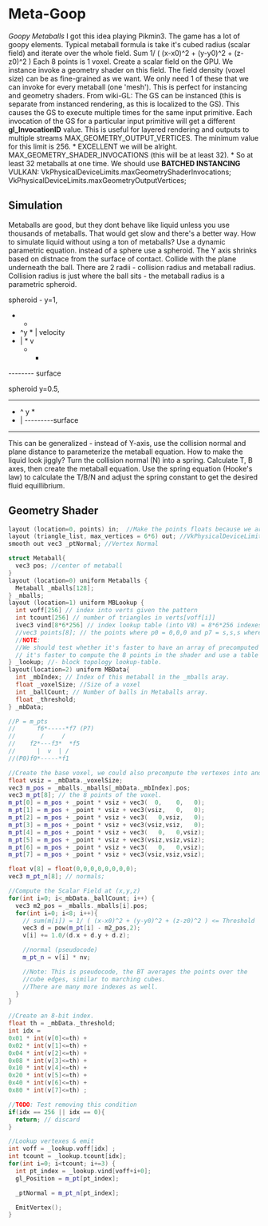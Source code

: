 
# Meta-Goop
_Goopy Metaballs_
I got this idea playing Pikmin3. The game has a lot of goopy elements.
Typical metaball formula is take it's cubed radius (scalar field) and iterate over the whole field.
Sum 1/ ( (x-x0)^2 + (y-y0)^2 + (z-z0)^2 )
Each 8 points is 1 voxel.
Create a scalar field on the GPU. We instance invoke a geometry shader on this field.
The field density (voxel size) can be as fine-grained as we want.
We only need 1 of these that we can invoke for every metaball (one 'mesh').
This is perfect for instancing and geometry shaders.
From wiki-GL: The GS can be instanced (this is separate from instanced rendering, as this is localized to the GS). 
              This causes the GS to execute multiple times for the same input primitive. Each invocation of 
              the GS for a particular input primitive will get a different __gl_InvocationID__ value. This is useful
              for layered rendering and outputs to multiple streams
MAX_GEOMETRY_OUTPUT_VERTICES. The minimum value for this limit is 256. * EXCELLENT we will be alright.
MAX_GEOMETRY_SHADER_INVOCATIONS (this will be at least 32). * So at least 32 metaballs at one time. We should use **BATCHED INSTANCING**
  VULKAN: VkPhysicalDeviceLimits.maxGeometryShaderInvocations;
          VkPhysicalDeviceLimits.maxGeometryOutputVertices;

## Simulation
Metaballs are good, but they dont behave like liquid unless you use thousands of metaballs. That would get 
slow and there's a better way. How to simulate liquid without using a ton of metaballs? Use a dynamic parametric equation.
instead of a sphere use a spheroid. The Y axis shrinks based on distnace from the surface of contact.
Collide with the plane underneath the ball. There are 2 radii - collision radius and metaball radius.  
Collision radius is just where the ball sits - the metaball radius is a parametric spheroid.

spheroid - y=1,
  * *
* ^y  * | velocity
* |   * v 
  * *

-------- surface

spheroid y=0.5,
 * * * * *
*    ^ y   *
*    |   ---------surface
 * * * * *  

This can be generalized - instead of Y-axis, use the collision normal and plane distance to parameterize the metaball equation.
How to make the liquid look jiggly?  Turn the collision normal (N) into a spring. Calculate T, B axes, then create the metaball equation.
Use the spring equation (Hooke's law) to calculate the T/B/N and adjust the spring constant to get the desired fluid equillibrium.

## Geometry Shader
```C++
layout (location=0, points) in;  //Make the points floats because we are going to multiply them anyway.
layout (triangle_list, max_vertices = 6*6) out; //VkPhysicalDeviceLimits.maxGeometryOutputVertices;
smooth out vec3 _ptNormal; //Vertex Normal 

struct Metaball{
  vec3 pos; //center of metaball
}
layout (location=0) uniform Metaballs {
  Metaball _mballs[128];
} _mballs;
layout (location=1) uniform MBLookup {
  int voff[256] // index into verts given the pattern
  int tcount[256] // number of triangles in verts[voff[i]]
  ivec3 vind[8*6*256] // index lookup table (into V8) = 8*6*256 indexes. **NOTE: this is the MAXIMUM - we will need much less. This is not uniformly spaced data.
  //vec3 points[8]; // the points where p0 = 0,0,0 and p7 = s,s,s where s is the voxel size
  //NOTE:
  //We should test whether it's faster to have an array of precomputed points adding an offset, OR
  // it's faster to compute the 8 points in the shader and use a table of triangle indexes.
} _lookup; //- block topology lookup-table.
layout(location=2) uniform MBData{
  int _mbIndex; // Index of this metaball in the _mballs aray.
  float _voxelSize; //Size of a voxel
  int _ballCount; // Number of balls in Metaballs array.
  float _threshold;
} _mbData;

//P = m_pts
//      f6*-----*f7 (P7)
//       /     / 
//    f2*---f3*  *f5
//      |  v  | /
//(P0)f0*-----*f1

//Create the base voxel, we could also precompute the vertexes into another table (needs testing)
float vsiz = _mbData._voxelSize;
vec3 m_pos = _mballs._mballs[_mbData._mbIndex].pos;
vec3 m_pt[8]; // the 8 points of the voxel.
m_pt[0] = m_pos + _point * vsiz + vec3(  0,    0,   0);
m_pt[1] = m_pos + _point * vsiz + vec3(vsiz,   0,   0);
m_pt[2] = m_pos + _point * vsiz + vec3(   0,vsiz,   0);
m_pt[3] = m_pos + _point * vsiz + vec3(vsiz,vsiz,   0);
m_pt[4] = m_pos + _point * vsiz + vec3(   0,   0,vsiz);
m_pt[5] = m_pos + _point * vsiz + vec3(vsiz,vsiz,vsiz);
m_pt[6] = m_pos + _point * vsiz + vec3(   0,   0,vsiz);
m_pt[7] = m_pos + _point * vsiz + vec3(vsiz,vsiz,vsiz);

float v[8] = float(0,0,0,0,0,0,0,0);
vec3 m_pt_n[8]; // normals;

//Compute the Scalar Field at (x,y,z)
for(int i=0; i<_mbData._ballCount; i++) {
  vec3 m2_pos = _mballs._mballs[i].pos;
  for(int i=0; i<8; i++){
    // sum(m[i]) = 1/ ( (x-x0)^2 + (y-y0)^2 + (z-z0)^2 ) <= Threshold
    vec3 d = pow(m_pt[i] - m2_pos,2);
    v[i] += 1.0/(d.x + d.y + d.z);

    //normal (pseudocode)
    m_pt_n = v[i] * nv; 

    //Note: This is pseudocode, the BT averages the points over the 
    //cube edges, similar to marching cubes.
    //There are many more indexes as well.
  }
}

//Create an 8-bit index.
float th = _mbData._threshold;
int idx = 
0x01 * int(v[0]<=th) + 
0x02 * int(v[1]<=th) +
0x04 * int(v[2]<=th) +
0x08 * int(v[3]<=th) +
0x10 * int(v[4]<=th) +
0x20 * int(v[5]<=th) +
0x40 * int(v[6]<=th) +
0x80 * int(v[7]<=th) ;

//TODO: Test removing this condition
if(idx == 256 || idx == 0){
  return; // discard
}

//Lookup vertexes & emit
int voff = _lookup.voff[idx] ;
int tcount = _lookup.tcount[idx];
for(int i=0; i<tcount; i+=3) {
  int pt_index = _lookup.vind[voff+i+0];
  gl_Position = m_pt[pt_index];

  _ptNormal = m_pt_n[pt_index];

  EmitVertex();
}
```



